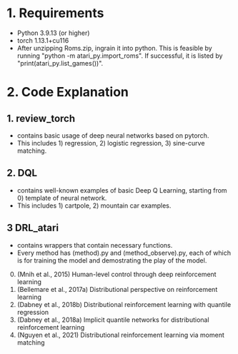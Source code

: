 # 1. Requirements
- Python 3.9.13 (or higher)
- torch 1.13.1+cu116
- After unzipping Roms.zip, ingrain it into python. This is feasible by running "python -m atari_py.import_roms". If successful, it is listed by "print(atari_py.list_games())".

# 2. Code Explanation

## 1. review_torch
- contains basic usage of deep neural networks based on pytorch.
- This includes 1) regression, 2) logistic regression, 3) sine-curve matching. 

## 2. DQL
- contains well-known examples of basic Deep Q Learning, starting from 0) template of neural network.
- This includes 1) cartpole, 2) mountain car examples.

## 3 DRL_atari
- contains wrappers that contain necessary functions.
- Every method has (method).py and (method_observe).py, each of which is for training the model and demostrating the play of the model. 
0) (Mnih et al., 2015) Human-level control through deep reinforcement learning
1) (Bellemare et al., 2017a) Distributional perspective on reinforcement learning
2) (Dabney et al., 2018b) Distributional reinforcement learning with quantile regression
3) (Dabney et al., 2018a) Implicit quantile networks for distributional reinforcement learning
4) (Nguyen et al., 2021) Distributional reinforcement learning via moment matching

